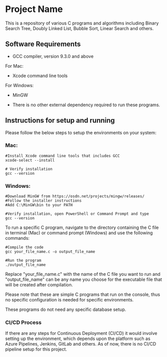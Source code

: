 # Project Name 

This is a repository of various C programs and algorithms including Binary Search Tree, Doubly Linked List, Bubble Sort, Linear Search and others.


## Software Requirements

- GCC compiler, version 9.3.0 and above

For Mac:
- Xcode command line tools

For Windows: 
- MinGW

- There is no other external dependency required to run these programs.

## Instructions for setup and running
Please follow the below steps to setup the environments on your system:

### Mac:
```
#Install Xcode command line tools that includes GCC
xcode-select --install

# Verify installation
gcc --version
```

### Windows:
```
#Download MinGW from https://osdn.net/projects/mingw/releases/
#Follow the installer instructions
#Add C:\MinGW\bin to your PATH

#Verify installation, open PowerShell or Command Prompt and type
gcc --version
```

To run a specific C program, navigate to the directory containing the C file in terminal (Mac) or command prompt (Windows) and use the following commands:

```
#Compile the code
gcc your_file_name.c -o output_file_name

#Run the program
./output_file_name
```

Replace "your_file_name.c" with the name of the C file you want to run and "output_file_name" can be any name you choose for the executable file that will be created after compilation.

Please note that these are simple C programs that run on the console, thus no specific configuration is needed for specific environments.

These programs do not need any specific database setup.

### CI/CD Process

If there are any steps for Continuous Deployment (CI/CD) it would involve setting up the environment, which depends upon the platform such as Azure Pipelines, Jenkins, GitLab and others. As of now, there is no CI/CD pipeline setup for this project.